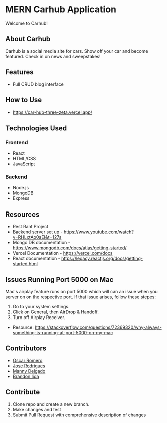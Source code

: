 # MERN Carhub Application

Welcome to Carhub! 

## About Carhub

Carhub is a social media site for cars. 
Show off your car and become featured. 
Check in on news and sweepstakes!

## Features

- Full CRUD blog interface

## How to Use

- https://car-hub-three-zeta.vercel.app/

## Technologies Used

### Frontend
- React
- HTML/CSS
- JavaScript

### Backend
- Node.js
- MongoDB
- Express

## Resources
- Rest Rant Project
- Backend server set up - https://www.youtube.com/watch?v=RHLxtAo0aEI&t=127s
- Mongo DB documentation - https://www.mongodb.com/docs/atlas/getting-started/
- Vercel Documentation - https://vercel.com/docs
- React documentation - https://legacy.reactjs.org/docs/getting-started.html

## Issues Running Port 5000 on Mac
Mac's airplay feature runs on port 5000 which will can an issue when you server on on the respective port.
If that issue arises, follow these stepes:
1. Go to your system settings. 
2. Click on General, then AirDrop & Handoff.
3. Turn off Airplay Receiver. 
-  Resource: https://stackoverflow.com/questions/72369320/why-always-something-is-running-at-port-5000-on-my-mac

## Contributors
- [Oscar Romero](https://github.com/oromero7153)
- [Jose Rodrigues](https://github.com/jorodrig96)
- [Manny Delgado](https://github.com/MannyGDP)
- [Brandon Iida](https://github.com/oallelsefailo)

## Contribute
1. Clone repo and create a new branch.
2. Make changes and test
3. Submit Pull Request with comprehensive description of changes